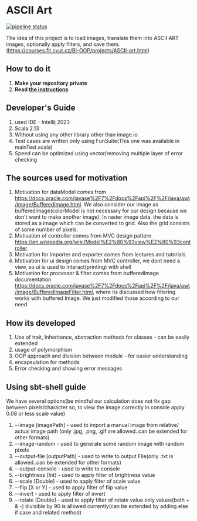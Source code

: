 # ASCII Art

[![pipeline status](https://gitlab.fit.cvut.cz/BI-OOP/B201/asciiart/badges/master/pipeline.svg)](https://gitlab.fit.cvut.cz/BI-OOP/B201/asciiart)

The idea of this project is to load images, translate them into ASCII ART images, optionally apply filters, and save them. (https://courses.fit.cvut.cz/BI-OOP/projects/ASCII-art.html)

## How to do it

1. **Make your repository private**
2. **Read [the instructions](https://courses.fit.cvut.cz/BI-OOP/projects/ASCII-art.html)**

## Developer's Guide

1. used IDE - Intellij 2023
2. Scala 2.13
3. Without using any other library other than image.io
4. Test cases are written only using FunSuite(This one was available in mainTest.scala)
5. Speed can be optimized using vector/removing multiple layer of error checking

## The sources used for motivation
1. Motivation for dataModel comes from https://docs.oracle.com/javase%2F7%2Fdocs%2Fapi%2F%2F/java/awt/image/BufferedImage.html. We also consider our image as bufferedImage(colorModel is not necessary for our design because we don't want to make another image). In raster image data, the data is stored as a image which can be converted to grid. Also the grid consists of some number of pixels.
2. Motivation of controller comes from MVC design pattern https://en.wikipedia.org/wiki/Model%E2%80%93view%E2%80%93controller
3. Motivation for importer and exporter comes from lectures and tutorials
4. Motivation for ui design comes from MVC controller, we dont need a view, so ui is used to interact(printing) with shell
5. Motivation for processor & filter comes from bufferedImage documentation https://docs.oracle.com/javase%2F7%2Fdocs%2Fapi%2F%2F/java/awt/image/BufferedImageFilter.html, where its discussed how filtering works with buffered Image. We just modified those according to our need


## How its developed

1. Use of trait, Inheritance, abstraction methods for classes - can be easily extended
2. usage of polymorphism
3. OOP approach and division between module - for easier understanding
4. encapsulation for methods
5. Error checking and showing error messages

## Using sbt-shell guide

We have several options(be mindful our calculation does not fix gap between pixels/character so, to view the image correctly in console apply 0.08 or less scale value)

1. --image [imagePath]      -       used to import a manual image from  relative/ actual image path (only .jpg, .png, .gif are allowed..can be extended for other formats)
2. --image-random    -              used to generate some random image with random pixels
3. --output-file [outputPath]    -  used to write to output File(only .txt is allowed..can be extended for other formats)
4. --output-console    -            used to write to console
5. --brightness [Int]   -           used to apply filter of brightness value
6. --scale [Double]   -             used to apply filter of scale value
7. --flip [X or Y]   -              used to apply filter of flip value
8. --invert      -                  used to apply filter of invert
9. --rotate [Double]   -            used to apply filter of rotate value only values(both + & -) divisible by 90 is allowed currently(can be extended by adding else if case and related method)
